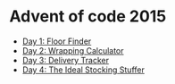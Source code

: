 # Advent of code 2015

* [Day 1: Floor Finder](FloorFinder)
* [Day 2: Wrapping Calculator](WrappingPaperCalculator)
* [Day 3: Delivery Tracker](DeliveryTracker)
* [Day 4: The Ideal Stocking Stuffer](AdventCoinMiner)
